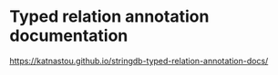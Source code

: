 # Typed relation annotation documentation

https://katnastou.github.io/stringdb-typed-relation-annotation-docs/
